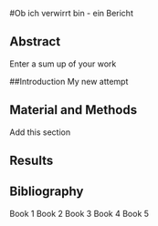 #Ob ich verwirrt bin - ein Bericht

## Abstract
Enter a sum up of your work 

##Introduction
My new attempt

## Material and Methods
Add this section

## Results

## Bibliography
Book 1
Book 2
Book 3
Book 4
Book 5
